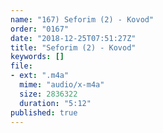 ```yaml
---
name: "167) Seforim (2) - Kovod"
order: "0167"
date: "2018-12-25T07:51:27Z"
title: "Seforim (2) - Kovod"
keywords: []
file:
- ext: ".m4a"
  mime: "audio/x-m4a"
  size: 2836322
  duration: "5:12"
published: true
---
```

